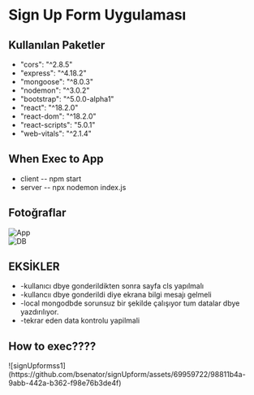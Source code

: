 <!DOCTYPE html>
<html lang="en">
<head>
    <meta charset="UTF-8">
    <meta name="viewport" content="width=device-width, initial-scale=1.0">
    <link rel="stylesheet" href="https://cdn.jsdelivr.net/npm/bootstrap@5.0.0-alpha1/dist/css/bootstrap.min.css">
</head>
<body>

<div class="container mt-5">
    <h1>Sign Up Form Uygulaması</h1>

<div class="mt-3">
        <h2>Kullanılan Paketler</h2>
        <ul>
            <li>"cors": "^2.8.5"</li>
            <li>"express": "^4.18.2"</li>
            <li>"mongoose": "^8.0.3"</li>
            <li>"nodemon": "^3.0.2"</li>
            <li>"bootstrap": "^5.0.0-alpha1"</li>
            <li>"react": "^18.2.0"</li>
            <li>"react-dom": "^18.2.0"</li>
            <li>"react-scripts": "5.0.1"</li>
            <li>"web-vitals": "^2.1.4"</li>
        </ul>
    </div>
    
<div class="mt-3">
        <h2>When Exec to App</h2>
        <ul>
        <li>client -- npm start</li>
        <li>server -- npx nodemon index.js</li>
    </ul>
</div>
    

<div class="mt-3">
    <h2>Fotoğraflar</h2>
    <div class="row">
        <div class="col-md-6">
            <img src="https://github.com/bsenator/signUpform/assets/69959722/ef8f433b-7a15-41f0-b4d3-445b2ecb8af8" alt="App" class="me-3">
        </div>
        <div class="col-md-6">
            <img src="https://github.com/bsenator/signUpform/assets/69959722/343573cf-de2d-41bf-b9b3-7974b569f3da" alt="DB">
        </div>
    </div>
</div>


<div class="mt-3">
        <h2>EKSİKLER</h2>
        <ul>
            <li>-kullanıcı dbye gonderildikten sonra sayfa cls yapılmalı</li>
            <li>-kullancıı dbye gonderildi diye ekrana bilgi mesajı gelmeli</li>
            <li>-local mongodbde sorunsuz bir şekilde çalışıyor tum datalar dbye yazdırılıyor.</li>
            <li>-tekrar eden data kontrolu yapilmali</li>
        </ul>
</div>

<div class="mt-3">
    <h2>How to exec????</h2>
    ![signUpformss1](https://github.com/bsenator/signUpform/assets/69959722/98811b4a-9abb-442a-b362-f98e76b3de4f)

</div>



</body>
</html>

